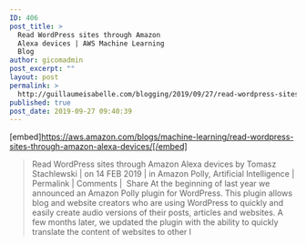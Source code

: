 ```yaml
---
ID: 406
post_title: >
  Read WordPress sites through Amazon
  Alexa devices | AWS Machine Learning
  Blog
author: gicomadmin
post_excerpt: ""
layout: post
permalink: >
  http://guillaumeisabelle.com/blogging/2019/09/27/read-wordpress-sites-through-amazon-alexa-devices-aws-machine-learning-blog/
published: true
post_date: 2019-09-27 09:40:39
---
```

[embed]https://aws.amazon.com/blogs/machine-learning/read-wordpress-sites-through-amazon-alexa-devices/[/embed] 
> Read WordPress sites through Amazon Alexa devices by Tomasz Stachlewski | on 14 FEB 2019 | in Amazon Polly, Artificial Intelligence | Permalink | Comments |  Share At the beginning of last year we announced an Amazon Polly plugin for WordPress. This plugin allows blog and website creators who are using WordPress to quickly and easily create audio versions of their posts, articles and websites. A few months later, we updated the plugin with the ability to quickly translate the content of websites to other l